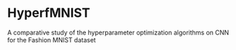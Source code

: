 # HyperfMNIST
A comparative study of the hyperparameter optimization algorithms on CNN for the Fashion MNIST dataset
